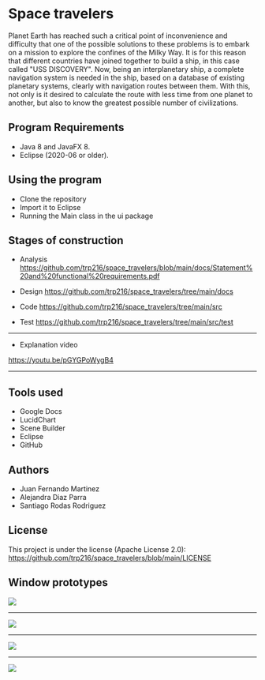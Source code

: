 # Space travelers

Planet Earth has reached such a critical point of inconvenience and difficulty that one of the possible solutions to these problems is to embark on a mission 
to explore the confines of the Milky Way. It is for this reason that different countries have joined together to build a ship, in this case called "USS DISCOVERY". 
Now, being an interplanetary ship, a complete navigation system is needed in the ship, based on a database of existing planetary systems, 
clearly with navigation routes between them. With this, not only is it desired to calculate the route with less time from one planet to another, 
but also to know the greatest possible number of civilizations.

## Program Requirements
* Java 8 and JavaFX 8.
* Eclipse (2020-06 or older).

## Using the program
* Clone the repository
* Import it to Eclipse
* Running the Main class in the ui package

## Stages of construction
* Analysis
https://github.com/trp216/space_travelers/blob/main/docs/Statement%20and%20functional%20requirements.pdf

* Design
https://github.com/trp216/space_travelers/tree/main/docs

* Code
https://github.com/trp216/space_travelers/tree/main/src

* Test
https://github.com/trp216/space_travelers/tree/main/src/test

-------------------------------------------------------------------------------------------------------------------------

* Explanation video

https://youtu.be/pGYGPoWygB4

-------------------------------------------------------------------------------------------------------------------------

## Tools used
* Google Docs
* LucidChart
* Scene Builder
* Eclipse
* GitHub

## Authors
* Juan Fernando Martinez
* Alejandra Diaz Parra
* Santiago Rodas Rodriguez

## License
This project is under the license (Apache License 2.0): https://github.com/trp216/space_travelers/blob/main/LICENSE

## Window prototypes

![](https://github.com/trp216/space_travelers/blob/main/extras/images%20to%20readme/1.JPG)

-------------------------------------------------------------------------------------------------------------------------

![](https://github.com/trp216/space_travelers/blob/main/extras/images%20to%20readme/2.JPG)

-------------------------------------------------------------------------------------------------------------------------

![](https://github.com/trp216/space_travelers/blob/main/extras/images%20to%20readme/3.JPG)

-------------------------------------------------------------------------------------------------------------------------

![](https://github.com/trp216/space_travelers/blob/main/extras/images%20to%20readme/4.JPG)
